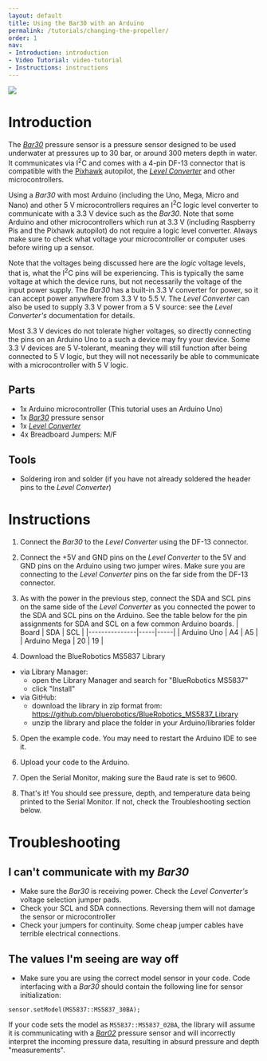```yaml
---
layout: default
title: Using the Bar30 with an Arduino
permalink: /tutorials/changing-the-propeller/
order: 1
nav:
- Introduction: introduction
- Video Tutorial: video-tutorial
- Instructions: instructions
---
```

<img src="/assets/images/tutorials/changing-a-propeller/all-propellers.png" class="img-responsive img-center" style="max-width:500px" />

# Introduction

The [_Bar30_](https://bluerobotics.com/store/sensors-sonars-cameras/sensors/bar30-sensor-r1/) pressure sensor is a pressure sensor designed to be used underwater at pressures up to 30 bar, or around 300 meters depth in water.  It communicates  via I<sup>2</sup>C and comes with a 4-pin DF-13 connector that is compatible with the [Pixhawk](https://bluerobotics.com/store/comm-control-power/elec-packages/pixhawk-r1-rp/) autopilot, the [_Level Converter_](https://bluerobotics.com/store/sensors-sonars-cameras/sensors/level-converter-r1/) and other microcontrollers.

Using a _Bar30_ with most Arduino (including the Uno, Mega, Micro and Nano) and other 5 V microcontrollers requires an I<sup>2</sup>C logic level converter to communicate with a 3.3 V device such as the _Bar30_.  Note that some Arduino and other microcontrollers which run at 3.3 V (including Raspberry Pis and the Pixhawk autopilot) do not require a logic level converter.  Always make sure to check what voltage your microcontroller or computer uses before wiring up a sensor.

Note that the voltages being discussed here are the _logic_ voltage levels, that is, what the I<sup>2</sup>C pins will be experiencing.  This is typically the same voltage at which the device runs, but not necessarily the voltage of the input power supply.  The _Bar30_ has a built-in 3.3 V converter for power, so it can accept power anywhere from 3.3 V to 5.5 V.  The _Level Converter_ can also be used to supply 3.3 V power from a 5 V source: see the _Level Converter's_ documentation for details.

Most 3.3 V devices do not tolerate higher voltages, so directly connecting the pins on an Arduino Uno to a such a device may fry your device.  Some 3.3 V devices are 5 V-tolerant, meaning they will still function after being connected to 5 V logic, but they will not necessarily be able to communicate with a microcontroller with 5 V logic.

## Parts

* 1x Arduino microcontroller (This tutorial uses an Arduino Uno)
* 1x [_Bar30_](https://bluerobotics.com/store/sensors-sonars-cameras/sensors/bar30-sensor-r1/) pressure sensor
* 1x [_Level Converter_](https://bluerobotics.com/store/sensors-sonars-cameras/sensors/level-converter-r1/)
* 4x Breadboard Jumpers: M/F

## Tools

* Soldering iron and solder (if you have not already soldered the header pins to the _Level Converter_)


# Instructions

1. Connect the _Bar30_ to the _Level Converter_ using the DF-13 connector.

2. Connect the +5V and GND pins on the _Level Converter_ to the 5V and GND pins on the Arduino using two jumper wires.  Make sure you are connecting to the _Level Converter_ pins on the far side from the DF-13 connector.

3. As with the power in the previous step, connect the SDA and SCL pins on the same side of the _Level Converter_ as you connected the power to the SDA and SCL pins on the Arduino.  See the table below for the pin assignments for SDA and SCL on a few common Arduino boards.
|     Board     | SDA | SCL |
|---------------|-----|-----|
| Arduino Uno   | A4  | A5  |
| Arduino Mega  | 20  | 19  |

4. Download the BlueRobotics MS5837 Library
  - via Library Manager:
    - open the Library Manager and search for "BlueRobotics MS5837"
    - click "Install"
  - via GitHub:
    - download the library in zip format from: https://github.com/bluerobotics/BlueRobotics_MS5837_Library
    - unzip the library and place the folder in your Arduino/libraries folder

5. Open the example code.  You may need to restart the Arduino IDE to see it.

6. Upload your code to the Arduino.

7. Open the Serial Monitor, making sure the Baud rate is set to 9600.

8. That's it!  You should see pressure, depth, and temperature data being printed to the Serial Monitor.  If not, check the Troubleshooting section below.

# Troubleshooting

## I can't communicate with my _Bar30_

* Make sure the _Bar30_ is receiving power.  Check the _Level Converter's_ voltage selection jumper pads.
* Check your SCL and SDA connections.  Reversing them will not damage the sensor or microcontroller
* Check your jumpers for continuity.  Some cheap jumper cables have terrible electrical connections.

## The values I'm seeing are way off

* Make sure you are using the correct model sensor in your code.  Code interfacing with a _Bar30_ should contain the following line for sensor initialization:
```
sensor.setModel(MS5837::MS5837_30BA);
```
If your code sets the model as `MS5837::MS5837_02BA`, the library will assume it is communicating with a [_Bar02_](https://bluerobotics.com/store/sensors-sonars-cameras/sensors/bar02-sensor-r1-rp/) pressure sensor and will incorrectly interpret the incoming pressure data, resulting in absurd pressure and depth "measurements".
